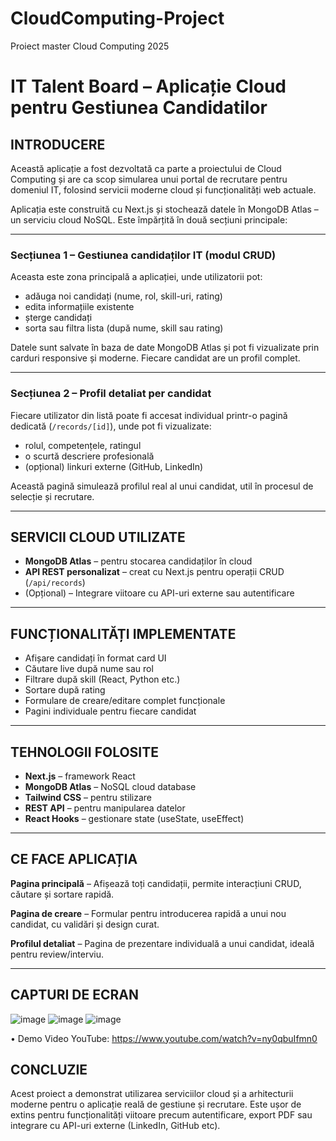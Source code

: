 # CloudComputing-Project
Proiect master Cloud Computing 2025

#  IT Talent Board – Aplicație Cloud pentru Gestiunea Candidatilor

##  INTRODUCERE

Această aplicație a fost dezvoltată ca parte a proiectului de Cloud Computing și are ca scop simularea unui portal de recrutare pentru domeniul IT, folosind servicii moderne cloud și funcționalități web actuale.

Aplicația este construită cu Next.js și stochează datele în MongoDB Atlas – un serviciu cloud NoSQL. Este împărțită în două secțiuni principale:

---

###  Secțiunea 1 – Gestiunea candidaților IT (modul CRUD)

Aceasta este zona principală a aplicației, unde utilizatorii pot:
- adăuga noi candidați (nume, rol, skill-uri, rating)
- edita informațiile existente
- șterge candidați
- sorta sau filtra lista (după nume, skill sau rating)

Datele sunt salvate în baza de date MongoDB Atlas și pot fi vizualizate prin carduri responsive și moderne. Fiecare candidat are un profil complet.

---

###  Secțiunea 2 – Profil detaliat per candidat

Fiecare utilizator din listă poate fi accesat individual printr-o pagină dedicată (`/records/[id]`), unde pot fi vizualizate:
- rolul, competențele, ratingul
- o scurtă descriere profesională
- (opțional) linkuri externe (GitHub, LinkedIn)

Această pagină simulează profilul real al unui candidat, util în procesul de selecție și recrutare.

---

##  SERVICII CLOUD UTILIZATE

- **MongoDB Atlas** – pentru stocarea candidaților în cloud
- **API REST personalizat** – creat cu Next.js pentru operații CRUD (`/api/records`)
- (Opțional) – Integrare viitoare cu API-uri externe sau autentificare

---

## FUNCȚIONALITĂȚI IMPLEMENTATE

- Afișare candidați în format card UI
- Căutare live după nume sau rol
- Filtrare după skill (React, Python etc.)
- Sortare după rating
- Formulare de creare/editare complet funcționale
- Pagini individuale pentru fiecare candidat

---

##  TEHNOLOGII FOLOSITE

- **Next.js** – framework React
- **MongoDB Atlas** – NoSQL cloud database
- **Tailwind CSS** – pentru stilizare
- **REST API** – pentru manipularea datelor
- **React Hooks** – gestionare state (useState, useEffect)

---

## CE FACE APLICAȚIA 

**Pagina principală** – Afișează toți candidații, permite interacțiuni CRUD, căutare și sortare rapidă.

**Pagina de creare** – Formular pentru introducerea rapidă a unui nou candidat, cu validări și design curat.

**Profilul detaliat** – Pagina de prezentare individuală a unui candidat, ideală pentru review/interviu.

---

##  CAPTURI DE ECRAN
![image](https://github.com/user-attachments/assets/4ac3e959-c6ba-49f4-b744-67e0c6e49333)
![image](https://github.com/user-attachments/assets/dec70922-b9dc-4a43-8627-89e534b83570)
![image](https://github.com/user-attachments/assets/ad6f3501-ad9f-4c22-9714-fb2f24b1886b)

•	Demo Video YouTube:  https://www.youtube.com/watch?v=ny0qbuIfmn0


##  CONCLUZIE

Acest proiect a demonstrat utilizarea serviciilor cloud și a arhitecturii moderne pentru o aplicație reală de gestiune și recrutare. Este ușor de extins pentru funcționalități viitoare precum autentificare, export PDF sau integrare cu API-uri externe (LinkedIn, GitHub etc).


